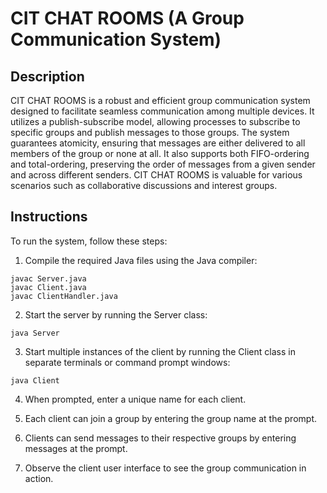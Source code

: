 # CIT CHAT ROOMS (A Group Communication System)

## Description

CIT CHAT ROOMS is a robust and efficient group communication system designed to facilitate seamless communication among multiple devices. It utilizes a publish-subscribe model, allowing processes to subscribe to specific groups and publish messages to those groups. The system guarantees atomicity, ensuring that messages are either delivered to all members of the group or none at all. It also supports both FIFO-ordering and total-ordering, preserving the order of messages from a given sender and across different senders. CIT CHAT ROOMS is valuable for various scenarios such as collaborative discussions and interest groups.

## Instructions

To run the system, follow these steps:

1. Compile the required Java files using the Java compiler:
```shell
javac Server.java
javac Client.java
javac ClientHandler.java
```

2. Start the server by running the Server class:
```shell
java Server
```

3. Start multiple instances of the client by running the Client class in separate terminals or command prompt windows:
```shell
java Client
```

4. When prompted, enter a unique name for each client.

5. Each client can join a group by entering the group name at the prompt.

6. Clients can send messages to their respective groups by entering messages at the prompt.

7. Observe the client user interface to see the group communication in action.

